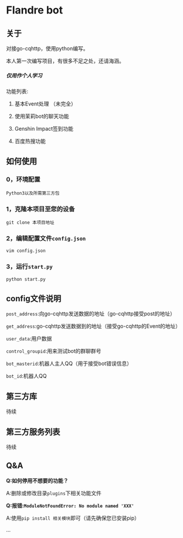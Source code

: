 # Flandre bot

## 关于

对接go-cqhttp，使用python编写。

本人第一次编写项目，有很多不足之处，还请海涵。

##### 仅用作个人学习

功能列表:

1. 基本Event处理 （未完全）

2. 使用茉莉bot的聊天功能

3. Genshin Impact签到功能

4. 百度热搜功能

## 如何使用

### 0，环境配置

`Python3以及所需第三方包`

### 1，克隆本项目至您的设备

`git clone 本项目地址`

### 2，编辑配置文件`config.json`

`vim config.json`

### 3，运行`start.py`

`python start.py`

## config文件说明

`post_address`:向go-cqhttp发送数据的地址（go-cqhttp接受post的地址）

`get_address`:go-cqhttp发送数据到的地址（接受go-cqhttp的Event的地址）

`user_data`:用户数据

`control_groupid`:用来测试bot的群聊群号

`bot_masterid`:机器人主人QQ（用于接受bot错误信息）

`bot_id`:机器人QQ

## 第三方库

待续

## 第三方服务列表

待续

## Q&A

**Q:如何停用不想要的功能？**

A:删除或修改目录`plugins`下相关功能文件

**Q:报错:`ModuleNotFoundError: No module named 'XXX'`**

A:使用`pip install 相关模块`即可（请先确保您已安装pip）

...

